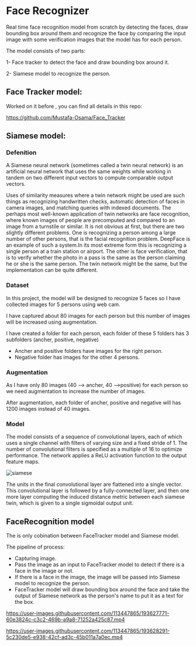 
# Face Recognizer

Real time face recognition model from scratch by detecting the faces, draw bounding box around them and recognize the face by comparing the input image with some verification images that the model has for each person.

The model consists of two parts:

1- Face tracker to detect the face and draw bounding box around it.

2- Siamese model to recognize the person.

## Face Tracker model:

Worked on it before , you can find all details in this repo:

https://github.com/Mustafa-Osama/Face_Tracker

## Siamese model:

### Defenition

A Siamese neural network (sometimes called a twin neural network) is an artificial neural network that uses the same weights while working in tandem on two different input vectors to compute comparable output vectors.

Uses of similarity measures where a twin network might be used are such things as recognizing handwritten checks, automatic detection of faces in camera images, and matching queries with indexed documents. The perhaps most well-known application of twin networks are face recognition, where known images of people are precomputed and compared to an image from a turnstile or similar. It is not obvious at first, but there are two slightly different problems. One is recognizing a person among a large number of other persons, that is the facial recognition problem. DeepFace is an example of such a system.In its most extreme form this is recognizing a single person at a train station or airport. The other is face verification, that is to verify whether the photo in a pass is the same as the person claiming he or she is the same person. The twin network might be the same, but the implementation can be quite different.

### Dataset

In this project, the model will be designed to recognize 5 faces so I have collected images for 5 persons using web cam.

I have captured about 80 images for each person but this number of images will be increased using augmentation.

I have created a folder for each person, each folder of these 5 folders has 3 subfolders (ancher, positive, negative)

- Ancher and positive folders have images for the right person.
- Negative folder has images for the other 4 persons.

### Augmentation

As I have only 80 images (40 --> ancher, 40 -->positive) for each person so we need augmentation to increase the number of images.

After augmentation, each folder of ancher, positive and negative will has 1200 images instead of 40 images.

### Model

The model consists of a sequence of convolutional layers, each of which uses a single channel with filters of varying size and a fixed stride of 1. The number of convolutional filters is specified as a multiple of 16 to optimize performance. The network applies a ReLU activation function to the output feature maps.

![siamese](https://user-images.githubusercontent.com/113447865/193626621-acd17d34-e584-4523-9474-7c805663a69a.png)

The units in the final convolutional layer are flattened into a single vector. This convolutional layer is followed by a fully-connected layer, and then one more layer computing the induced distance metric between each siamese twin, which is given to a single sigmoidal output unit.


## FaceRecognition model

The is only cobination between FaceTracker model and Siamese model.

The pipeline of process:

- Capturing image.
- Pass the image as an input to FaceTracker model to detect if there is a face in the image or not.
- If there is a face in the image, the image will be passed into Siamese model to recognize the person.
- FaceTracker model will draw bounding box around the face and take the output of Siamese network as the person's name to put it as a text for the box.

https://user-images.githubusercontent.com/113447865/193627771-60e3824c-c3c2-469b-a9a8-71252a425c87.mp4

https://user-images.githubusercontent.com/113447865/193628291-5c230de5-e938-42cf-ad3c-45b011a7a0ec.mp4
